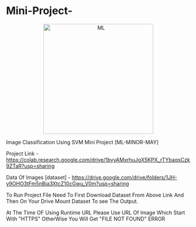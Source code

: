 # Mini-Project-
<p align="center"><img src="https://w7.pngwing.com/pngs/407/974/png-transparent-human-intellect-illustration-artificial-intelligence-deep-learning-machine-learning-computer-icons-artificial-neural-network-technology.png?raw=true" alt="ML" height =300 ,width =480></p>

Image Classification Using SVM Mini Project [ML-MINOR-MAY]

Project Link - https://colab.research.google.com/drive/1byyAMxrhuJgX5KPX_rTYbaqsCzk9ZTaR?usp=sharing

Data Of Images [dataset] -  https://drive.google.com/drive/folders/1JH-y9OHO3tFm5nBja3XtcZ10cGwu_V0m?usp=sharing

To Run Project File Need To First Download Dataset From Above Link And Then On Your Drive Mount Dataset To see The Output.

At The Time OF Using Runtime URL Please Use URL Of Image Which Start With "HTTPS" OtherWise You Will Get "FILE NOT FOUND" ERROR
